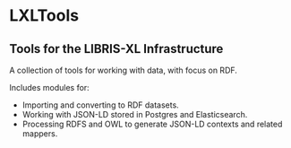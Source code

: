 # LXLTools

## Tools for the LIBRIS-XL Infrastructure

A collection of tools for working with data, with focus on RDF.

Includes modules for:

* Importing and converting to RDF datasets.
* Working with JSON-LD stored in Postgres and Elasticsearch.
* Processing RDFS and OWL to generate JSON-LD contexts and related mappers.
